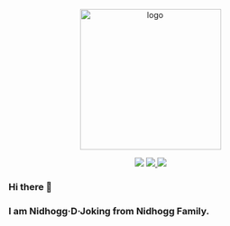 <p align="center">
  <a href="https://github.com/NidhoggDJoking" target="_blank">
    <img width="250" src="https://nidhoggdjoking.gitee.io/evolution/static/png/inori-removebg-preview.png" alt="logo">
  </a>
</p>

<p align="center">
  <a>
    <img src="https://img.shields.io/badge/VSCode-My--development--tool-informational?logo=visual-studio-code&style=for-the-badge">
  </a>
  <a href="https://www.npmjs.com/" target="_blank">
    <img src="https://img.shields.io/badge/NPM-rely--on-red?logo=npm&style=for-the-badge">
  </a>
  <a href="https://nodejs.org" target="_blank">
    <img src="https://img.shields.io/badge/NodeJs-development--environment-brightgreen?logo=node-dot-js&style=for-the-badge">
  </a>
</p>


### Hi there 👋

### I am Nidhogg·D·Joking from Nidhogg Family.

